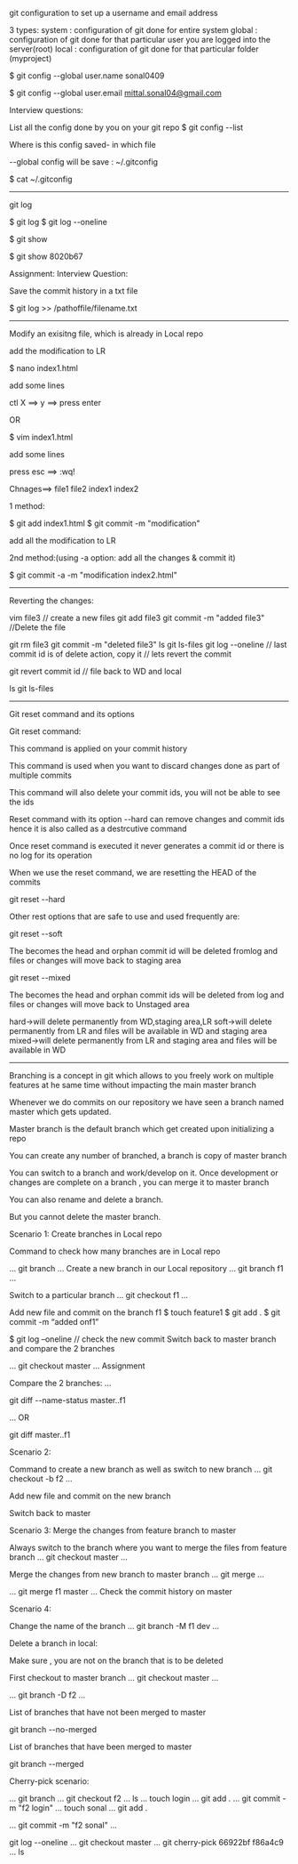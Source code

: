 
git configuration to set up a username and email address

3 types: system : configuration of git done for entire system
global : configuration of git done for that particular user you are logged into the server(root)
local : configuration of git done for that particular folder (myproject)

$ git config --global user.name sonal0409

$ git config --global user.email mittal.sonal04@gmail.com

Interview questions:

List all the config done by you on your git repo
$ git config --list

Where is this config saved- in which file

--global config will be save : ~/.gitconfig

$ cat ~/.gitconfig

********************************************************
git log

$ git log $ git log --oneline

$ git show

$ git show 8020b67

Assignment: Interview Question:

Save the commit history in a txt file

$ git log >> /pathoffile/filename.txt

************************************************************

Modify an exisitng file, which is already in Local repo

add the modification to LR

$ nano index1.html

add some lines

ctl X ==> y ==> press enter

OR

$ vim index1.html

add some lines

press esc ==> :wq!

Chnages==> file1 file2 index1 index2

1 method:

$ git add index1.html $ git commit -m "modification"

add all the modification to LR

2nd method:(using -a option: add all the changes & commit it)

$ git commit -a -m "modification index2.html"

************************************************************************

Reverting the changes:

vim file3 // create a new files
git add file3
git commit -m "added file3"
//Delete the file

git rm file3
git commit -m "deleted file3"
ls
git ls-files
git log --oneline // last commit id is of delete action, copy it
// lets revert the commit

git revert commit id
// file back to WD and local

ls
git ls-files
**************************************************************************

Git reset command and its options

Git reset command:

This command is applied on your commit history

This command is used when you want to discard changes done as part of multiple commits

This command will also delete your commit ids, you will not be able to see the ids

Reset command with its option --hard can remove changes and commit ids hence it is also called as a destrcutive command

Once reset command is executed it never generates a commit id or there is no log for its operation

When we use the reset command, we are resetting the HEAD of the commits

git reset --hard

Other rest options that are safe to use and used frequently are:

git reset --soft

The becomes the head and orphan commit id will be deleted fromlog and files or changes will move back to staging area

git reset --mixed

The becomes the head and orphan commit ids will be deleted from log and files or changes will move back to Unstaged area

hard->will delete permanently from WD,staging area,LR 
soft->will delete permanently from LR and files will be available in WD and staging area 
mixed->will delete permanently from LR and staging area and files will be available in WD


*************************************************************


Branching is a concept in git which allows to you freely work on multiple features at he same time without impacting the main master branch

Whenever we do commits on our repository we have seen a branch named master which gets updated.

Master branch is the default branch which get created upon initializing a repo

You can create any number of branched, a branch is copy of master branch

You can switch to a branch and work/develop on it. Once development or changes are complete on a branch , you can merge it to master branch

You can also rename and delete a branch.

But you cannot delete the master branch.

Scenario 1: Create branches in Local repo

Command to check how many branches are in Local repo

…
git branch
       …
Create a new branch in our Local repository … git branch f1 …

Switch to a particular branch … git checkout f1 …

Add new file and commit on the branch f1 $ touch feature1 $ git add . $ git commit -m “added onf1”

$ git log –oneline  // check the new commit
Switch back to master branch and compare the 2 branches

…
git checkout master
…
Assignment

Compare the 2 branches: …

git diff --name-status master..f1

… OR

git diff master..f1

Scenario 2:

Command to create a new branch as well as switch to new branch … git checkout -b f2 …

Add new file and commit on the new branch

Switch back to master

Scenario 3: Merge the changes from feature branch to master

Always switch to the branch where you want to merge the files from feature branch … git checkout master …

Merge the changes from new branch to master branch … git merge …

…
git merge f1 master
…
Check the commit history on master

Scenario 4:

Change the name of the branch … git branch -M f1 dev …

Delete a branch in local:

Make sure , you are not on the branch that is to be deleted

First checkout to master branch … git checkout master …

… git branch -D f2 …

List of branches that have not been merged to master

git branch --no-merged

List of branches that have been merged to master

git branch --merged

Cherry-pick scenario:

... git branch 
... 
git checkout f2 
... 
ls 
...
touch login 
... 
git add .
... 
git commit -m "f2 login"
... touch sonal
... 
git add .

... 
git commit -m "f2 sonal"
...

git log --oneline
... 
git checkout master
... 
git cherry-pick 66922bf f86a4c9 
... 
ls
